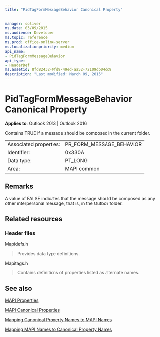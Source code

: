 ```yaml
---
title: "PidTagFormMessageBehavior Canonical Property"
 
 
manager: soliver
ms.date: 03/09/2015
ms.audience: Developer
ms.topic: reference
ms.prod: office-online-server
ms.localizationpriority: medium
api_name:
- PidTagFormMessageBehavior
api_type:
- HeaderDef
ms.assetid: 8fd82432-9fd9-49ed-aa52-72109db04dc9
description: "Last modified: March 09, 2015"
---
```


# PidTagFormMessageBehavior Canonical Property

  
  
**Applies to**: Outlook 2013 | Outlook 2016 
  
Contains TRUE if a message should be composed in the current folder. 
  
|||
|:-----|:-----|
|Associated properties:  <br/> |PR_FORM_MESSAGE_BEHAVIOR  <br/> |
|Identifier:  <br/> |0x330A  <br/> |
|Data type:  <br/> |PT_LONG  <br/> |
|Area:  <br/> |MAPI common  <br/> |
   
## Remarks

A value of FALSE indicates that the message should be composed as any other interpersonal message, that is, in the Outbox folder. 
  
## Related resources

### Header files

Mapidefs.h
  
> Provides data type definitions.
    
Mapitags.h
  
> Contains definitions of properties listed as alternate names.
    
## See also



[MAPI Properties](mapi-properties.md)
  
[MAPI Canonical Properties](mapi-canonical-properties.md)
  
[Mapping Canonical Property Names to MAPI Names](mapping-canonical-property-names-to-mapi-names.md)
  
[Mapping MAPI Names to Canonical Property Names](mapping-mapi-names-to-canonical-property-names.md)

